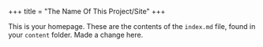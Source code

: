 +++
title = "The Name Of This Project/Site"
+++

This is your homepage. These are the contents of the `index.md` file, found in your `content` folder. Made a change here.
